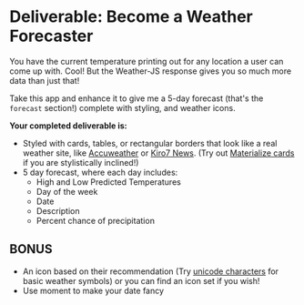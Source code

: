 # Deliverable: Become a Weather Forecaster

You have the current temperature printing out for any location a user can come up with. Cool! But the Weather-JS response gives you so much more data than just that!

Take this app and enhance it to give me a 5-day forecast (that's the `forecast` section!) complete with styling, and weather icons.

**Your completed deliverable is:**

* Styled with cards, tables, or rectangular borders that look like a real weather site, like [Accuweather](https://www.accuweather.com/en/us/white-center-wa/98106/weather-forecast/341384) or [Kiro7 News](https://www.kiro7.com/weather-detail?mapID=12404077). (Try out [Materialize cards](https://materializecss.com/cards.html) if you are stylistically inclined!)
* 5 day forecast, where each day includes:
    * High and Low Predicted Temperatures
    * Day of the week
    * Date
    * Description 
    * Percent chance of precipitation

## BONUS

* An icon based on their recommendation (Try [unicode characters](http://xahlee.info/comp/unicode_weather_symbols.html) for basic weather symbols) or you can find an icon set if you wish!
* Use moment to make your date fancy


